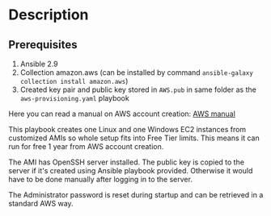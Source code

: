 # Description

## Prerequisites

1. Ansible 2.9
1. Collection amazon.aws (can be installed by command `ansible-galaxy collection install amazon.aws`)
1. Created key pair and public key stored in `AWS.pub` in same folder as the `aws-provisioning.yaml` playbook

Here you can read a manual on AWS account creation: [AWS manual](https://docs.google.com/document/d/e/2PACX-1vTeCirL7ANTcX9vKXniKTjKkxGEE9Ftd1xBc0bHKPoSrd2aj5fNeresltDUEp6ZYNgM3EZF5csNj_R4/pub)

This playbook creates one Linux and one Windows EC2 instances from customized AMIs so whole setup fits into Free Tier limits. This means it can run for free 1 year from AWS account creation.

The AMI has OpenSSH server installed. The public key is copied to the server if it's created using Ansible playbook provided. Otherwise it would have to be done manually after logging in to the server.

The Administrator password is reset during startup and can be retrieved in a standard AWS way.

